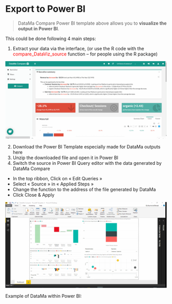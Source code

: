# Export to Power BI

> DataMa Compare Power BI template above allows you to **visualize the output in Power BI**.

This could be done following 4 main steps:

1. Extract your data via the interface, (or use the R code with the <span style="color:red"> compare_DataViz_source </span> function – for people using the R package)

![Extract-PowerBI2](images/Extract-PowerBI-Compare_GIF2.gif)

2. Download the Power BI Template especially made for DataMa outputs here
3. Unzip the downloaded file and open it in Power BI
4. Switch the source in Power BI Query editor with the data generated by DataMa Compare
* In the top ribbon, Click on « Edit Queries »
* Select « Source » in « Applied Steps »
* Change the function to the address of the file generated by DataMa
* Click Close & Apply

![PowerBI-switch](images/PowerBI-switch-source.gif)

Example of DataMa within Power BI:

![]()
